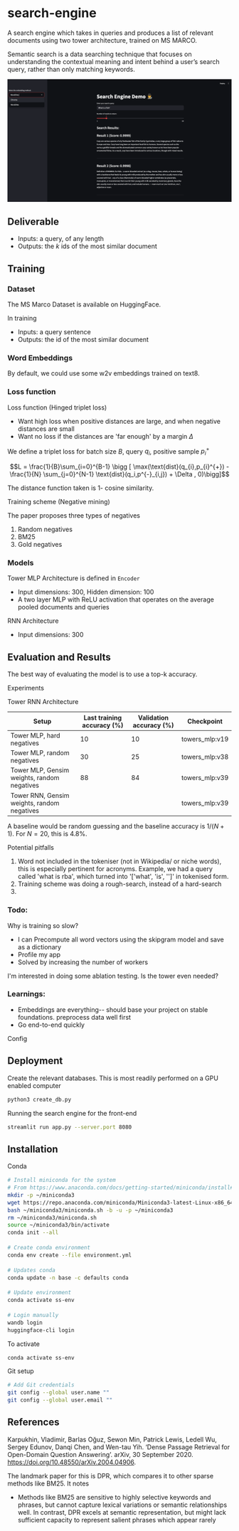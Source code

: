 # search-engine

A search engine which takes in queries and produces a list of relevant documents using two tower architecture, trained on MS MARCO.

Semantic search is a data searching technique that focuses on understanding the contextual meaning and intent behind a user’s search query, rather than only matching keywords.

![](media/frontend.png)

## Deliverable

- Inputs: a query, of any length
- Outputs: the $k$ ids of the most similar document

## Training

### Dataset

The MS Marco Dataset is available on HuggingFace. 

In training

- Inputs: a query sentence
- Outputs: the id of the most similar document

### Word Embeddings

By default, we could use some w2v embeddings trained on text8.

### Loss function


Loss function (Hinged triplet loss)

- Want high loss when positive distances are large, and when negative distances are small
- Want no loss if the distances are 'far enough' by a margin $\Delta$

We define a triplet loss for batch size $B$, query $q_{i}$, positive sample $p_{i}^{+}$

$$L = \frac{1}{B}\sum_{i=0}^{B-1} \bigg [ \max(\text{dist}(q_{i},p_{i}^{+}) - \frac{1}{N} \sum_{j=0}^{N-1} \text{dist}(q_i,p^{-}_{i,j}) + \Delta , 0)\bigg]$$

The distance function taken is 1- cosine similarity.


Training scheme (Negative mining)

The paper proposes three types of negatives

1. Random negatives
2. BM25
3. Gold negatives

### Models

Tower MLP Architecture is defined in `Encoder`
- Input dimensions: 300, Hidden dimension: 100
- A two layer MLP with ReLU activation that operates on the average pooled documents and queries

RNN Architecture
- Input dimensions: 300


## Evaluation and Results

The best way of evaluating the model is to use a top-k accuracy.

Experiments



Tower RNN Architecture

| Setup| Last training accuracy (%) | Validation accuracy (%) | Checkpoint | 
| --| --| --| --| 
| Tower MLP, hard negatives| 10 | 10 | towers_mlp:v19|
|Tower MLP, random negatives | 30 | 25 | towers_mlp:v38|
| Tower MLP, Gensim weights, random negatives | 88 | 84 | towers_mlp:v39 |
| Tower RNN, Gensim weights, random negatives |  |  | towers_mlp:v39 |


A baseline would be random guessing and the baseline accuracy is $1/(N+1)$. For $N = 20$, this is $4.8\%$.

Potential pitfalls

1. Word not included in the tokeniser (not in Wikipedia/ or niche words), this is especially pertinent for acronyms. Example, we had a query called 'what is rba', which turned into '['what', 'is', '<UNK>']' in tokenised form.
2. Training scheme was doing a rough-search, instead of a hard-search
3. 


### Todo:

Why is training so slow? 
- I can Precompute all word vectors using the skipgram model and save as a dictionary
- Profile my app
- Solved by increasing the number of workers

I'm interested in doing some ablation testing. Is the tower even needed?

### Learnings: 

- Embeddings are everything-- should base your project on stable foundations. preprocess data well first
- Go end-to-end quickly

Config

## Deployment

Create the relevant databases. This is most readily performed on a GPU enabled computer
```bash
python3 create_db.py
```

Running the search engine for the front-end

```bash
streamlit run app.py --server.port 8080
```


## Installation

Conda

```bash
# Install miniconda for the system
# From https://www.anaconda.com/docs/getting-started/miniconda/install#linux
mkdir -p ~/miniconda3
wget https://repo.anaconda.com/miniconda/Miniconda3-latest-Linux-x86_64.sh -O ~/miniconda3/miniconda.sh
bash ~/miniconda3/miniconda.sh -b -u -p ~/miniconda3
rm ~/miniconda3/miniconda.sh
source ~/miniconda3/bin/activate
conda init --all

# Create conda environment
conda env create --file environment.yml

# Updates conda
conda update -n base -c defaults conda

# Update environment
conda activate ss-env

# Login manually
wandb login
huggingface-cli login
```

To activate

```bash 
conda activate ss-env
```

Git setup

```bash
# Add Git credentials
git config --global user.name ""
git config --global user.email ""
```

## References

Karpukhin, Vladimir, Barlas Oğuz, Sewon Min, Patrick Lewis, Ledell Wu, Sergey Edunov, Danqi Chen, and Wen-tau Yih. ‘Dense Passage Retrieval for Open-Domain Question Answering’. arXiv, 30 September 2020. https://doi.org/10.48550/arXiv.2004.04906.

The landmark paper for this is DPR, which compares it to other sparse methods like BM25. It notes
- Methods like BM25 are sensitive to highly selective keywords and phrases, but cannot capture lexical variations or semantic relationships well. In contrast, DPR excels at semantic representation, but might lack sufficient capacity to represent salient phrases which appear rarely


